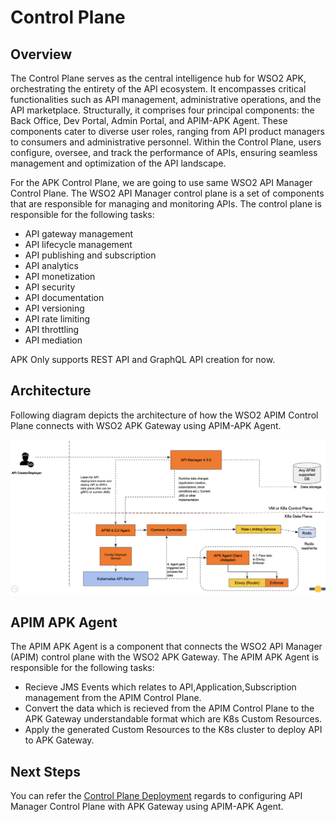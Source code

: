 # Control Plane

## Overview

The Control Plane serves as the central intelligence hub for WSO2 APK, orchestrating the entirety of the API ecosystem. It encompasses critical functionalities such as API management, administrative operations, and the API marketplace. Structurally, it comprises four principal components: the Back Office, Dev Portal, Admin Portal, and APIM-APK Agent. These components cater to diverse user roles, ranging from API product managers to consumers and administrative personnel. Within the Control Plane, users configure, oversee, and track the performance of APIs, ensuring seamless management and optimization of the API landscape.

For the APK Control Plane, we are going to use same WSO2 API Manager Control Plane. The WSO2 API Manager control plane is a set of components that are responsible for managing and monitoring APIs. The control plane is responsible for the following tasks: 

- API gateway management
- API lifecycle management
- API publishing and subscription
- API analytics
- API monetization
- API security
- API documentation
- API versioning
- API rate limiting
- API throttling
- API mediation

APK Only supports REST API and GraphQL API creation for now.

## Architecture

Following diagram depicts the architecture of how the WSO2 APIM Control Plane connects with WSO2 APK Gateway using APIM-APK Agent.

[![Architecture](../assets/img/control-plane/apk-cp-overview.png)](../assets/img/control-plane/apk-cp-overview.png)

## APIM APK Agent

The APIM APK Agent is a component that connects the WSO2 API Manager (APIM) control plane with the WSO2 APK Gateway. The APIM APK Agent is responsible for the following tasks:

- Recieve JMS Events which relates to API,Application,Subscription management from the APIM Control Plane.
- Convert the data which is recieved from the APIM Control Plane to the APK Gateway understandable format which are K8s Custom Resources.
- Apply the generated Custom Resources to the K8s cluster to deploy API to APK Gateway.


## Next Steps

You can refer the [Control Plane Deployment](../control-plane/control-plane-deployment.md) regards to configuring API Manager Control Plane with APK Gateway using APIM-APK Agent.

    